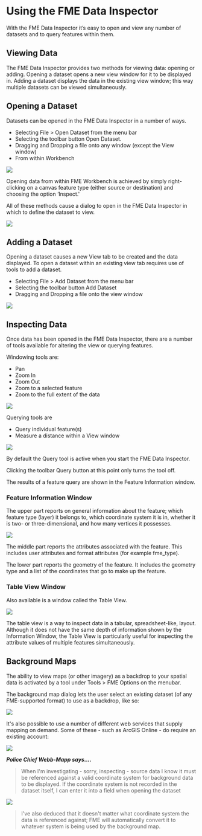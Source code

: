 # Using the FME Data Inspector #

With the FME Data Inspector it’s easy to open and view any number of datasets and to query features within them.

 
## Viewing Data ##
The FME Data Inspector provides two methods for viewing data: opening or adding. Opening a dataset opens a new view window for it to be displayed in. Adding a dataset displays the data in the existing view window; this way multiple datasets can be viewed simultaneously.

## Opening a Dataset ##
Datasets can be opened in the FME Data Inspector in a number of ways.

- Selecting File > Open Dataset from the menu bar
- Selecting the toolbar button Open Dataset.
- Dragging and Dropping a file onto any window (except the View window)
- From within Workbench

![](https://raw.githubusercontent.com/FMEEvangelist/FME-Desktop-Basic-Training-Manual-Images/master/Img1.25.DIOpenDataset.png)

Opening data from within FME Workbench is achieved by simply right-clicking on a canvas feature type (either source or destination) and choosing the option ‘Inspect.'

All of these methods cause a dialog to open in the FME Data Inspector in which to define the dataset to view.

![](https://raw.githubusercontent.com/FMEEvangelist/FME-Desktop-Basic-Training-Manual-Images/master/Img1.26.DIOpenDatasetDialog.png)

## Adding a Dataset ##
Opening a dataset causes a new View tab to be created and the data displayed. To open a dataset within an existing view tab requires use of tools to add a dataset.

- Selecting File > Add Dataset from the menu bar
- Selecting the toolbar button Add Dataset
- Dragging and Dropping a file onto the view window

![](https://raw.githubusercontent.com/FMEEvangelist/FME-Desktop-Basic-Training-Manual-Images/master/Img1.27.DIAddDataset.png)

## Inspecting Data ##
Once data has been opened in the FME Data Inspector, there are a number of tools available for altering the view or querying features.

Windowing tools are:

- Pan
- Zoom In
- Zoom Out
- Zoom to a selected feature
- Zoom to the full extent of the data

![](https://raw.githubusercontent.com/FMEEvangelist/FME-Desktop-Basic-Training-Manual-Images/master/Img1.28.DIWindowTools.png)

Querying tools are

- Query individual feature(s)
- Measure a distance within a View window

![](https://raw.githubusercontent.com/FMEEvangelist/FME-Desktop-Basic-Training-Manual-Images/master/Img1.29.DIQueryTools.png)

By default the Query tool is active when you start the FME Data Inspector.

Clicking the toolbar Query button at this point only turns the tool off.

The results of a feature query are shown in the Feature Information window.

### Feature Information Window ###
The upper part reports on general information about the feature; which feature type (layer) it belongs to, which coordinate system it is in, whether it is two- or three-dimensional, and how many vertices it possesses.

![](https://raw.githubusercontent.com/FMEEvangelist/FME-Desktop-Basic-Training-Manual-Images/master/Img1.30.DIFeatureInfo.png)

The middle part reports the attributes associated with the feature. This includes user attributes and format attributes (for example fme_type).

The lower part reports the geometry of the feature. It includes the geometry type and a list of the coordinates that go to make up the feature.

### Table View Window ###
Also available is a window called the Table View.

![](https://raw.githubusercontent.com/FMEEvangelist/FME-Desktop-Basic-Training-Manual-Images/master/Img1.31.TableView.png)

The table view is a way to inspect data in a tabular, spreadsheet-like, layout. Although it does not have the same depth of information shown by the Information Window, the Table View is particularly useful for inspecting the attribute values of multiple features simultaneously.

## Background Maps ##
The ability to view maps (or other imagery) as a backdrop to your spatial data is activated by a tool under Tools > FME Options on the menubar.

The background map dialog lets the user select an existing dataset (of any FME-supported format) to use as a backdrop, like so:

![](https://raw.githubusercontent.com/FMEEvangelist/FME-Desktop-Basic-Training-Manual-Images/master/Img1.32.DIBackgroundDialog.png)

It's also possible to use a number of different web services that supply mapping on demand. Some of these - such as ArcGIS Online - do require an existing account:

![](https://raw.githubusercontent.com/FMEEvangelist/FME-Desktop-Basic-Training-Manual-Images/master/Img1.32.DIBackgroundFormats.png)

***Police Chief Webb-Mapp says....***

> When I'm investigating - sorry, inspecting - source data I know it must be referenced against a valid coordinate system for background data to be displayed. If the coordinate system is not recorded in the dataset itself, I can enter it into a field when opening the dataset

![](https://raw.githubusercontent.com/FMEEvangelist/FME-Desktop-Basic-Training-Manual-Images/master/Img1.33.DICoordinateSystem.png)

> I've also deduced that it doesn't matter what coordinate system the data is referenced against; FME will automatically convert it to whatever system is being used by the background map.

